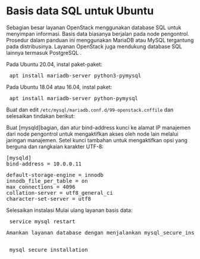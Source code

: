 # Basis data SQL untuk Ubuntu
   
Sebagian besar layanan OpenStack menggunakan database SQL untuk menyimpan informasi. Basis data biasanya berjalan pada node pengontrol. Prosedur dalam panduan ini menggunakan MariaDB atau MySQL tergantung pada distribusinya. Layanan OpenStack juga mendukung database SQL lainnya termasuk PostgreSQL .

Pada Ubuntu 20.04, instal paket-paket:

<pre> apt install mariadb-server python3-pymysql</pre>

Pada Ubuntu 18.04 atau 16.04, instal paket:

<pre> apt install mariadb-server python-pymysql</pre>

Buat dan edit ```/etc/mysql/mariadb.conf.d/99-openstack.cnffile``` dan selesaikan tindakan berikut:

Buat [mysqld]bagian, dan atur bind-address kunci ke alamat IP manajemen dari node pengontrol untuk mengaktifkan akses oleh node lain melalui jaringan manajemen. Setel kunci tambahan untuk mengaktifkan opsi yang berguna dan rangkaian karakter UTF-8:

<pre>
[mysqld]
bind-address = 10.0.0.11</pre>

<pre>
default-storage-engine = innodb
innodb_file_per_table = on
max_connections = 4096
collation-server = utf8_general_ci
character-set-server = utf8
</pre>

Selesaikan instalasi
Mulai ulang layanan basis data:

<pre> service mysql restart<pre>
Amankan layanan database dengan menjalankan mysql_secure_installation skrip. Secara khusus, pilih kata sandi yang sesuai untuk rootakun database:

<pre> mysql_secure_installation</pre>
